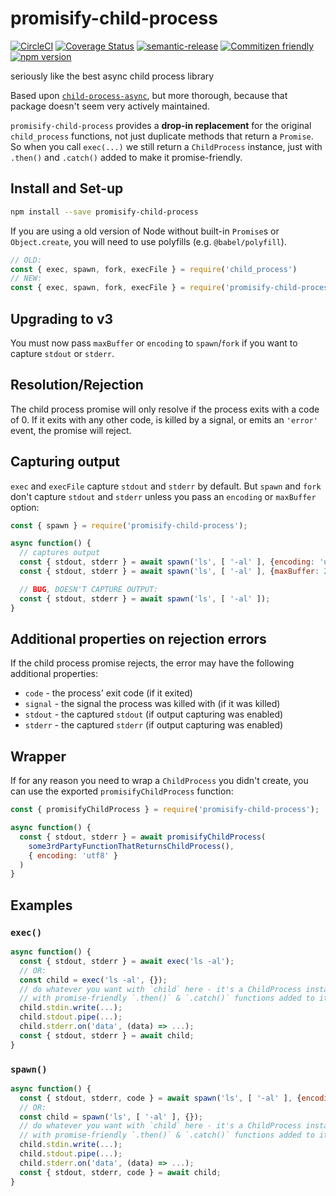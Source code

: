 # promisify-child-process

[![CircleCI](https://circleci.com/gh/jcoreio/promisify-child-process.svg?style=svg)](https://circleci.com/gh/jcoreio/promisify-child-process)
[![Coverage Status](https://codecov.io/gh/jcoreio/promisify-child-process/branch/master/graph/badge.svg)](https://codecov.io/gh/jcoreio/promisify-child-process)
[![semantic-release](https://img.shields.io/badge/%20%20%F0%9F%93%A6%F0%9F%9A%80-semantic--release-e10079.svg)](https://github.com/semantic-release/semantic-release)
[![Commitizen friendly](https://img.shields.io/badge/commitizen-friendly-brightgreen.svg)](http://commitizen.github.io/cz-cli/)
[![npm version](https://badge.fury.io/js/promisify-child-process.svg)](https://badge.fury.io/js/promisify-child-process)

seriously like the best async child process library

Based upon [`child-process-async`](https://github.com/itsjustcon/node-child-process-async),
but more thorough, because that package doesn't seem very actively maintained.

`promisify-child-process` provides a **drop-in replacement** for the
original `child_process` functions, not just duplicate methods that
return a `Promise`. So when you call `exec(...)` we still return a
`ChildProcess` instance, just with `.then()` and `.catch()` added to
make it promise-friendly.

## Install and Set-up

```sh
npm install --save promisify-child-process
```

If you are using a old version of Node without built-in `Promise`s or
`Object.create`, you will need to use polyfills (e.g. `@babel/polyfill`).

```js
// OLD:
const { exec, spawn, fork, execFile } = require('child_process')
// NEW:
const { exec, spawn, fork, execFile } = require('promisify-child-process')
```

## Upgrading to v3

You must now pass `maxBuffer` or `encoding` to `spawn`/`fork` if you want to
capture `stdout` or `stderr`.

## Resolution/Rejection

The child process promise will only resolve if the process exits with a code of 0.
If it exits with any other code, is killed by a signal, or emits an `'error'` event,
the promise will reject.

## Capturing output

`exec` and `execFile` capture `stdout` and `stderr` by default. But `spawn` and
`fork` don't capture `stdout` and `stderr` unless you pass an `encoding` or
`maxBuffer` option:

```js
const { spawn } = require('promisify-child-process');

async function() {
  // captures output
  const { stdout, stderr } = await spawn('ls', [ '-al' ], {encoding: 'utf8'});
  const { stdout, stderr } = await spawn('ls', [ '-al' ], {maxBuffer: 200 * 1024});

  // BUG, DOESN'T CAPTURE OUTPUT:
  const { stdout, stderr } = await spawn('ls', [ '-al' ]);
}
```

## Additional properties on rejection errors

If the child process promise rejects, the error may have the following additional
properties:

- `code` - the process' exit code (if it exited)
- `signal` - the signal the process was killed with (if it was killed)
- `stdout` - the captured `stdout` (if output capturing was enabled)
- `stderr` - the captured `stderr` (if output capturing was enabled)

## Wrapper

If for any reason you need to wrap a `ChildProcess` you didn't create,
you can use the exported `promisifyChildProcess` function:

```js
const { promisifyChildProcess } = require('promisify-child-process');

async function() {
  const { stdout, stderr } = await promisifyChildProcess(
    some3rdPartyFunctionThatReturnsChildProcess(),
    { encoding: 'utf8' }
  )
}
```

## Examples

### `exec()`

```js
async function() {
  const { stdout, stderr } = await exec('ls -al');
  // OR:
  const child = exec('ls -al', {});
  // do whatever you want with `child` here - it's a ChildProcess instance just
  // with promise-friendly `.then()` & `.catch()` functions added to it!
  child.stdin.write(...);
  child.stdout.pipe(...);
  child.stderr.on('data', (data) => ...);
  const { stdout, stderr } = await child;
}
```

### `spawn()`

```js
async function() {
  const { stdout, stderr, code } = await spawn('ls', [ '-al' ], {encoding: 'utf8'});
  // OR:
  const child = spawn('ls', [ '-al' ], {});
  // do whatever you want with `child` here - it's a ChildProcess instance just
  // with promise-friendly `.then()` & `.catch()` functions added to it!
  child.stdin.write(...);
  child.stdout.pipe(...);
  child.stderr.on('data', (data) => ...);
  const { stdout, stderr, code } = await child;
}
```
